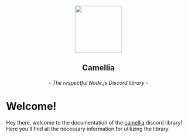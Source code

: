 <br>
<div align="center">
    <img src="https://github.com/camelliajs/camellia/blob/master/icons/camellia.png?raw=true" height="128" width="128"/>
    <h2>Camellia</h2>
    <h6><i>- The respectful Node.js Discord library -</i></h6>
</div>

# Welcome!
Hey there, welcome to the documentation of the [camellia](https://github.com/camelliajs/camellia) discord library! Here you'll find all the necessary information for utilizing the library.